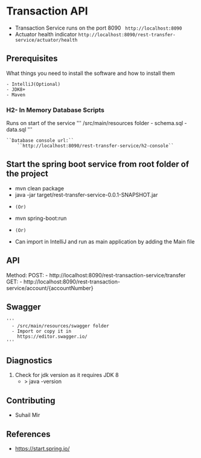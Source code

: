 
# Transaction API
- Transaction Service runs on the port 8090
  `` http://localhost:8090``
- Actuator health indicator
    ``http://localhost:8090/rest-transfer-service/actuator/health``
## Prerequisites

What things you need to install the software and how to install them

```
- IntelliJ(Optional)
- JDK8+
- Maven

```
### H2- In Memory Database Scripts

   Runs on start of the service
    '''
    /src/main/resources folder
    - schema.sql
    - data.sql
    '''
    
    ``Database console url:``
        ``http://localhost:8090/rest-transfer-service/h2-console``
    
## Start the spring boot service from root folder of the project
  - mvn clean package
  - java -jar target/rest-transfer-service-0.0.1-SNAPSHOT.jar
   * ``(Or)``
  - mvn spring-boot:run
   * ``(Or)``
  - Can import in IntelliJ and run as main application by adding the Main file

## API
   Method:
   POST:
        - http://localhost:8090/rest-transaction-service/transfer
   GET:
        - http://localhost:8090/rest-transaction-service/account/{accountNumber}
  
## Swagger 
    '''
      - /src/main/resources/swagger folder 
      - Import or copy it in
        https://editor.swagger.io/
    '''

## Diagnostics

1. Check for jdk version as it requires JDK 8
      - <terminal>> java -version

       
## Contributing

 - Suhail Mir
  
 ## References
  - https://start.spring.io/

 